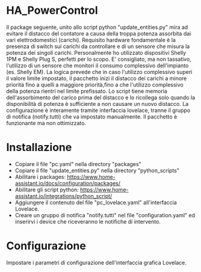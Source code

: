 # HA_PowerControl
Il package seguente, unito allo script python "update_entities.py" mira ad evitare il distacco del contatore a causa della troppa potenza assorbita dai vari elettrodomestici (carichi).
Requisito hardware fondamentale è la presenza di switch sui carichi da controllare e di un sensore che misura la potenza dei singoli carichi. 
Personalmente ho utilizzato dispositivi Shelly 1PM e Shelly Plug S, perfetti per lo scopo.
E' consigliato, ma non tassativo, l'utilizzo di un sensore che monitori il consumo complessivo dell'impianto (es. Shelly EM).
La logica prevede che in caso l'utilizzo complessivo superi il valore limite impostato, il pacchetto inizi il distacco dei carichi a minore priorità fino a quelli a maggiore priorità,fino a che l'utilizzo complessivo della potenza rientri nel limite prefissato.
Lo script tiene memoria dell'assorbimento del carico prima del distacco e lo ricollega solo quando la disponibilità di potenza è sufficiente a non causare un nuovo distacco.
La configurazione è interamente tramite interfaccia lovelace, tranne il gruppo di notifica (notify.tutti) che va impostato manualmente.
Il pacchetto è funzionante ma non ottimizzato.

# Installazione
- Copiare il file "pc.yaml" nella directory "packages"
- Copiare il file "update_entities.py" nella directory "python_scripts"
- Abilitare i packages: https://www.home-assistant.io/docs/configuration/packages/
- Abilitare gli script python: https://www.home-assistant.io/integrations/python_script/
- Aggiungere il contenuto del file "pc_lovelace.yaml" all'interfaccia Lovelace.
- Creare un gruppo di notifica "notify.tutti" nel file "configuration.yaml" ed inserirvi i device che riceveranno le notifiche di intervento.

# Configurazione
Impostare i parametri di configurazione dell'interfaccia grafica Lovelace.
